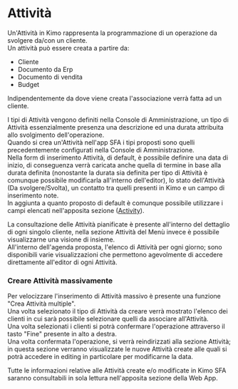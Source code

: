 # Attività

Un'Attività in Kimo rappresenta la programmazione di un operazione da svolgere da/con un cliente.  
Un attività può essere creata a partire da:

* Cliente
* Documento da Erp
* Documento di vendita
* Budget

Indipendentemente da dove viene creata l'associazione verrà fatta ad un cliente.

I tipi di Attività vengono definiti nella Console di Amministrazione, un tipo di Attività essenzialmente presenza una descrizione ed una durata attribuita allo svolgimento dell'operazione.  
Quando si crea un'Attività nell'app SFA i tipi proposti sono quelli precedentemente configurati nella Console di Amministrazione.  
Nella form di inserimento Attività, di default, è possibile definire una data di inizio, di conseguenza verrà caricata anche quella di termine in base alla durata definita \(nonostante la durata sia definita per tipo di Attività è comunque possibile modificarla all'interno dell'editor\), lo stato dell'Attività \(Da svolgere/Svolta\), un contatto tra quelli presenti in Kimo e un campo di inserimento note.  
In aggiunta a quanto proposto di default è comunque possibile utilizzare i campi elencati nell'apposita sezione \([Activity](../../interfaccia-utente/sfa/layout/list/activityeditorcontext.md)\).

La consultazione delle Attività pianificate è presente all'interno del dettaglio di ogni singolo cliente, nella sezione Attività del Menù invece è possibile visualizzarne una visione di insieme.  
All'interno dell'agenda proposta, l'elenco di Attività per ogni giorno; sono disponibili varie visualizzazioni che permettono agevolmente di accedere direttamente all'editor di ogni Attività.  


### Creare Attività massivamente

Per velocizzare l'inserimento di Attività massivo è presente una funzione "Crea Attività multiple".  
Una volta selezionato il tipo di Attività da creare verrà mostrato l'elenco dei clienti in cui sarà possibile selezionare quelli da associare all'Attività.  
Una volta selezionati i clienti si potrà confermare l'operazione attraverso il tasto "Fine" presente in alto a destra.  
Una volta confermata l'operazione, si verrà reindirizzati alla sezione Attività; in questa sezione verranno visualizzate le nuove Attività create alle quali si potrà accedere in editing in particolare per modificarne la data.



Tutte le informazioni relative alle Attività create e/o modificate in Kimo SFA saranno consultabili in sola lettura nell'apposita sezione della Web App.



